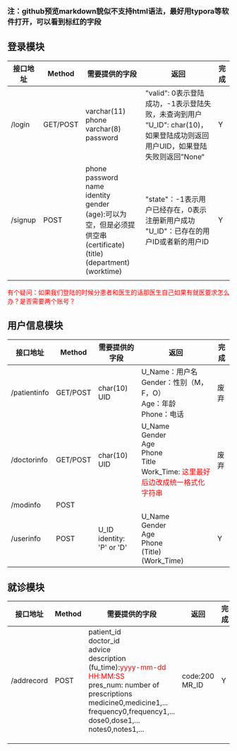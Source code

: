 ### 注：github预览markdown貌似不支持html语法，最好用typora等软件打开，可以看到标红的字段

## 登录模块

| 接口地址 | Method   | 需要提供的字段                                               | 返回                                                         | 完成 |
| -------- | -------- | ------------------------------------------------------------ | ------------------------------------------------------------ | ---- |
| /login   | GET/POST | varchar(11) phone <br />varchar(8) password                  | "valid": 0表示登陆成功，-1表示登陆失败，未查询到用户<br />“U_ID": char(10)，如果登陆成功则返回用户UID，如果登陆失败则返回”None“ | Y    |
| /signup  | POST     | phone<br />password<br />name<br />identity<br />gender<br />(age):可以为空，但是必须提供空串<br />(certificate)<br />(title)<br />(department)<br />(worktime) | "state"：-1表示用户已经存在，0表示注册新用户成功<br />"U_ID"：已存在的用户ID或者新的用户ID | Y    |
|          |          |                                                              |                                                              |      |

<span style='color:red'>有个疑问：如果我们登陆的时候分患者和医生的话那医生自己如果有就医要求怎么办？是否需要两个账号？</span>

## 用户信息模块

| 接口地址     | Method   | 需要提供的字段                 | 返回                                                         | 完成 |
| ------------ | -------- | ------------------------------ | ------------------------------------------------------------ | ---- |
| /patientinfo | GET/POST | char(10) UID                   | U_Name：用户名<br />Gender：性别（M，F，O）<br />Age：年龄<br />Phone：电话 | 废弃 |
| /doctorinfo  | GET/POST | char(10) UID                   | U_Name<br />Gender<br />Age<br />Phone<br />Title<br />Work_Time: <span style='color:red'>这里最好后边改成统一格式化字符串</span> | 废弃 |
| /modinfo     | POST     |                                |                                                              |      |
| /userinfo    | POST     | U_ID<br />identity: 'P' or 'D' | U_Name<br />Gender<br />Age<br />Phone<br />(Title)<br />(Work_Time) | Y    |

## 就诊模块

| 接口地址   | Method | 需要提供的字段                                               | 返回                | 完成 |
| ---------- | ------ | ------------------------------------------------------------ | ------------------- | ---- |
| /addrecord | POST   | patient_id<br />doctor_id<br />advice<br />description<br />(fu_time):<span style='color:red'>yyyy-mm-dd HH:MM:SS</span><br />pres_num: number of prescriptions<br />medicine0,medicine1,...<br />frequency0,frequency1,...<br />dose0,dose1,...<br />notes0,notes1,... | code:200<br />MR_ID | Y    |
|            |        |                                                              |                     |      |
|            |        |                                                              |                     |      |
|            |        |                                                              |                     |      |

